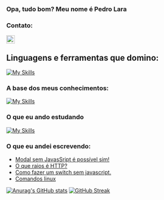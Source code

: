 ### Opa, tudo bom? Meu nome é Pedro Lara

### Contato: 
<a target="_blank" href="https://www.linkedin.com/in/pedro-lucas-de-oliveira-lara-387130204/"><img align="left" alt="linkedin" width="22px" src="https://cdn.jsdelivr.net/npm/simple-icons@3.13.0/icons/linkedin.svg"></a>
<br>

## Linguagens e ferramentas que domino:

[![My Skills](https://skillicons.dev/icons?i=react,nextjs,nodejs,flutter,sqlite,firebase)](https://skillicons.dev)

### A base dos meus conhecimentos:

[![My Skills](https://skillicons.dev/icons?i=linux,html,css,js,git,github)](https://skillicons.dev)


### O que eu ando estudando

[![My Skills](https://skillicons.dev/icons?i=python,java,c#,haxe)](https://skillicons.dev)


### O que eu andei escrevendo:
<!-- BLOG-POST-LIST:START -->
- [Modal sem JavasSript é possível sim!](https://pllara.medium.com/modal-sem-javassript-%C3%A9-poss%C3%ADvel-sim-57f8c7e7f5da?source=rss-54eeae4f7ec6------2)
- [O que raios é HTTP?](https://pllara.medium.com/o-que-raios-%C3%A9-http-2253511490bc?source=rss-54eeae4f7ec6------2)
- [Como fazer um switch sem javascript.](https://pllara.medium.com/como-fazer-um-switch-sem-javascript-a5b25981a21f?source=rss-54eeae4f7ec6------2)
- [Comandos linux](https://pllara.medium.com/comandos-linux-4db7307c17b7?source=rss-54eeae4f7ec6------2)
<!-- BLOG-POST-LIST:END -->

[![Anurag's GitHub stats](https://github-readme-stats.vercel.app/api?username=PLLara)](https://github.com/anuraghazra/github-readme-stats)
[![GitHub Streak](http://github-readme-streak-stats.herokuapp.com?user=PLLara&hide_border=true)](https://git.io/streak-stats)
